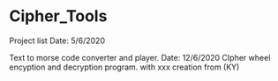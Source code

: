 # Cipher_Tools
Project list
Date: 5/6/2020 

Text to morse code converter and player.
Date: 12/6/2020
CIpher wheel encyption and decryption program.
with xxx creation from (KY)
